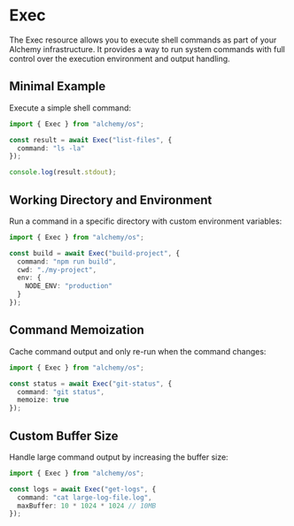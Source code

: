 # Exec

The Exec resource allows you to execute shell commands as part of your Alchemy infrastructure. It provides a way to run system commands with full control over the execution environment and output handling.

## Minimal Example

Execute a simple shell command:

```ts
import { Exec } from "alchemy/os";

const result = await Exec("list-files", {
  command: "ls -la"
});

console.log(result.stdout);
```

## Working Directory and Environment

Run a command in a specific directory with custom environment variables:

```ts
import { Exec } from "alchemy/os";

const build = await Exec("build-project", {
  command: "npm run build",
  cwd: "./my-project",
  env: { 
    NODE_ENV: "production"
  }
});
```

## Command Memoization 

Cache command output and only re-run when the command changes:

```ts
import { Exec } from "alchemy/os";

const status = await Exec("git-status", {
  command: "git status",
  memoize: true
});
```

## Custom Buffer Size

Handle large command output by increasing the buffer size:

```ts
import { Exec } from "alchemy/os";

const logs = await Exec("get-logs", {
  command: "cat large-log-file.log", 
  maxBuffer: 10 * 1024 * 1024 // 10MB
});
```